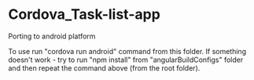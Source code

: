 # Cordova_Task-list-app
Porting to android platform

To use run "cordova run android" command from this folder.
If something doesn't work - try to run "npm install" from "angularBuildConfigs" folder and then repeat the command above (from the root folder).
